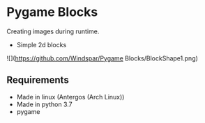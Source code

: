 Pygame Blocks
=============
Creating images during runtime.
* Simple 2d blocks

![](https://github.com/Windspar/Pygame Blocks/BlockShape1.png)

## Requirements ##
* Made in linux (Antergos (Arch Linux))
* Made in python 3.7
* pygame
